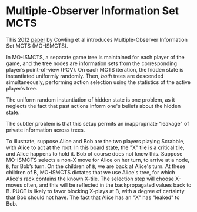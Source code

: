# Multiple-Observer Information Set MCTS

This 2012 [paper](https://eprints.whiterose.ac.uk/75048/1/CowlingPowleyWhitehouse2012.pdf) by Cowling et al
introduces Multiple-Observer Information Set MCTS (MO-ISMCTS).

In MO-ISMCTS, a separate game tree is maintained for each player of the game, and the tree nodes are 
information sets from the corresponding player’s point-of-view (POV). On each MCTS iteration, the hidden 
state is instantiated uniformly randomly. Then, _both_ trees are descended simultaneously, performing action 
selection using the statistics of the active player’s tree.

The uniform random instantiation of hidden state is one problem, as it neglects the fact that past actions
inform one's beliefs about the hidden state.

The subtler problem is that this setup permits an inappropriate "leakage" of private information across trees.

To illustrate, suppose Alice and Bob are the two players playing Scrabble, with Alice to act at the root.
In this board state, the "X" tile is a critical tile, and Alice happens to hold it. Bob of course does not know this.
Suppose MO-ISMCTS selects a non-X move for Alice on her turn, to arrive at a node, `B`, for Bob’s turn. On the
children of `B`, we are back at Alice's turn. At these children of B, MO-ISMCTS dictates that we use Alice's tree, for which Alice's
rack contains the known X-tile. The selection step will choose X-moves often, and this will be reflected in the
backpropagated values back to B. PUCT is likely to favor blocking X-plays at B, with a degree of certainty that
Bob should not have. The fact that Alice has an "X" has "leaked" to Bob.
